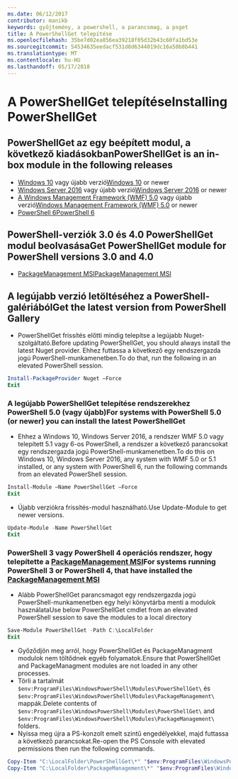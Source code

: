 ```yaml
---
ms.date: 06/12/2017
contributor: manikb
keywords: gyűjtemény, a powershell, a parancsmag, a psget
title: A PowerShellGet telepítése
ms.openlocfilehash: 35be7d02ea856ea39218f05d32b43c60fa1bd53e
ms.sourcegitcommit: 54534635eedacf531d8d6344019dc16a50b8b441
ms.translationtype: MT
ms.contentlocale: hu-HU
ms.lasthandoff: 05/17/2018
---
```

# <a name="installing-powershellget"></a><span data-ttu-id="01acc-103">A PowerShellGet telepítése</span><span class="sxs-lookup"><span data-stu-id="01acc-103">Installing PowerShellGet</span></span>

## <a name="powershellget-is-an-in-box-module-in-the-following-releases"></a><span data-ttu-id="01acc-104">PowerShellGet az egy beépített modul, a következő kiadásokban</span><span class="sxs-lookup"><span data-stu-id="01acc-104">PowerShellGet is an in-box module in the following releases</span></span>

- <span data-ttu-id="01acc-105">[Windows 10](https://www.microsoft.com/windows/get-windows-10) vagy újabb verzió</span><span class="sxs-lookup"><span data-stu-id="01acc-105">[Windows 10](https://www.microsoft.com/windows/get-windows-10) or newer</span></span>
- <span data-ttu-id="01acc-106">[Windows Server 2016](https://technet.microsoft.com/windows-server-docs/get-started/windows-server-2016) vagy újabb verzió</span><span class="sxs-lookup"><span data-stu-id="01acc-106">[Windows Server 2016](https://technet.microsoft.com/windows-server-docs/get-started/windows-server-2016) or newer</span></span>
- <span data-ttu-id="01acc-107">[A Windows Management Framework (WMF) 5.0](https://www.microsoft.com/download/details.aspx?id=50395) vagy újabb verzió</span><span class="sxs-lookup"><span data-stu-id="01acc-107">[Windows Management Framework (WMF) 5.0](https://www.microsoft.com/download/details.aspx?id=50395) or newer</span></span>
- [<span data-ttu-id="01acc-108">PowerShell 6</span><span class="sxs-lookup"><span data-stu-id="01acc-108">PowerShell 6</span></span>](https://github.com/PowerShell/PowerShell/releases)

## <a name="get-powershellget-module-for-powershell-versions-30-and-40"></a><span data-ttu-id="01acc-109">PowerShell-verziók 3.0 és 4.0 PowerShellGet modul beolvasása</span><span class="sxs-lookup"><span data-stu-id="01acc-109">Get PowerShellGet module for PowerShell versions 3.0 and 4.0</span></span>

- [<span data-ttu-id="01acc-110">PackageManagement MSI</span><span class="sxs-lookup"><span data-stu-id="01acc-110">PackageManagement MSI</span></span>](http://go.microsoft.com/fwlink/?LinkID=746217&clcid=0x409)

## <a name="get-the-latest-version-from-powershell-gallery"></a><span data-ttu-id="01acc-111">A legújabb verzió letöltéséhez a PowerShell-galériából</span><span class="sxs-lookup"><span data-stu-id="01acc-111">Get the latest version from PowerShell Gallery</span></span>

- <span data-ttu-id="01acc-112">PowerShellGet frissítés előtti mindig telepítse a legújabb Nuget-szolgáltató.</span><span class="sxs-lookup"><span data-stu-id="01acc-112">Before updating PowerShellGet, you should always install the latest Nuget provider.</span></span> <span data-ttu-id="01acc-113">Ehhez futtassa a következő egy rendszergazda jogú PowerShell-munkamenetben.</span><span class="sxs-lookup"><span data-stu-id="01acc-113">To do that, run the following in an elevated PowerShell session.</span></span>

```powershell
Install-PackageProvider Nuget –Force
Exit
```

### <a name="for-systems-with-powershell-50-or-newer-you-can-install-the-latest-powershellget"></a><span data-ttu-id="01acc-114">A legújabb PowerShellGet telepítése rendszerekhez PowerShell 5.0 (vagy újabb)</span><span class="sxs-lookup"><span data-stu-id="01acc-114">For systems with PowerShell 5.0 (or newer) you can install the latest PowerShellGet</span></span>

- <span data-ttu-id="01acc-115">Ehhez a Windows 10, Windows Server 2016, a rendszer WMF 5.0 vagy telepített 5.1 vagy 6-os PowerShell, a rendszer a következő parancsokat egy rendszergazda jogú PowerShell-munkamenetben.</span><span class="sxs-lookup"><span data-stu-id="01acc-115">To do this on Windows 10, Windows Server 2016, any system with WMF 5.0 or 5.1 installed, or any system with PowerShell 6, run the following commands from an elevated PowerShell session.</span></span>

```powershell
Install-Module –Name PowerShellGet –Force
Exit
```

- <span data-ttu-id="01acc-116">Újabb verziókra frissítés-modul használható.</span><span class="sxs-lookup"><span data-stu-id="01acc-116">Use Update-Module to get newer versions.</span></span>

```powershell
Update-Module -Name PowerShellGet
Exit
```

### <a name="for-systems-running-powershell-3-or-powershell-4-that-have-installed-the-packagemanagement-msihttpgomicrosoftcomfwlinklinkid746217clcid0x409"></a><span data-ttu-id="01acc-117">PowerShell 3 vagy PowerShell 4 operációs rendszer, hogy telepítette a [PackageManagement MSI](http://go.microsoft.com/fwlink/?LinkID=746217&clcid=0x409)</span><span class="sxs-lookup"><span data-stu-id="01acc-117">For systems running PowerShell 3 or PowerShell 4, that have installed the [PackageManagement MSI](http://go.microsoft.com/fwlink/?LinkID=746217&clcid=0x409)</span></span>

- <span data-ttu-id="01acc-118">Alább PowerShellGet parancsmagot egy rendszergazda jogú PowerShell-munkamenetben egy helyi könyvtárba menti a modulok használata</span><span class="sxs-lookup"><span data-stu-id="01acc-118">Use below PowerShellGet cmdlet from an elevated PowerShell session to save the modules to a local directory</span></span>

```powershell
Save-Module PowerShellGet -Path C:\LocalFolder
Exit
```

- <span data-ttu-id="01acc-119">Győződjön meg arról, hogy PowerShellGet és PackageManagment modulok nem töltődnek egyéb folyamatok.</span><span class="sxs-lookup"><span data-stu-id="01acc-119">Ensure that PowerShellGet and PackageManagment modules are not loaded in any other processes.</span></span>
- <span data-ttu-id="01acc-120">Törli a tartalmát `$env:ProgramFiles\WindowsPowerShell\Modules\PowerShellGet\` és `$env:ProgramFiles\WindowsPowerShell\Modules\PackageManagement\` mappák.</span><span class="sxs-lookup"><span data-stu-id="01acc-120">Delete contents of `$env:ProgramFiles\WindowsPowerShell\Modules\PowerShellGet\` and  `$env:ProgramFiles\WindowsPowerShell\Modules\PackageManagement\` folders.</span></span>
- <span data-ttu-id="01acc-121">Nyissa meg újra a PS-konzolt emelt szintű engedélyekkel, majd futtassa a következő parancsokat.</span><span class="sxs-lookup"><span data-stu-id="01acc-121">Re-open the PS Console with elevated permissions then run the following commands.</span></span>

```powershell
Copy-Item "C:\LocalFolder\PowerShellGet\*" "$env:ProgramFiles\WindowsPowerShell\Modules\PowerShellGet\" -Recurse -Force
Copy-Item "C:\LocalFolder\PackageManagement\*" "$env:ProgramFiles\WindowsPowerShell\Modules\PackageManagement\" -Recurse -Force
```